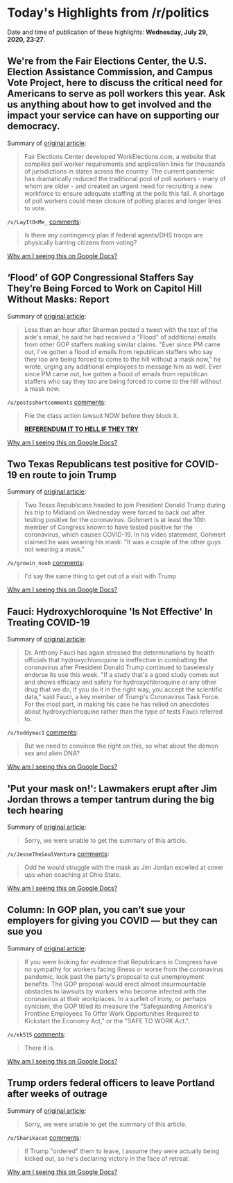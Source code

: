 # Today's Highlights from /r/politics

Date and time of publication of these highlights: **Wednesday, July 29, 2020, 23:27**.

## We're from the Fair Elections Center, the U.S. Election Assistance Commission, and Campus Vote Project, here to discuss the critical need for Americans to serve as poll workers this year. Ask us anything about how to get involved and the impact your service can have on supporting our democracy.

Summary of [original article](https://www.reddit.com/r/politics/comments/hzhw6c/were_from_the_fair_elections_center_the_us/):

> Fair Elections Center developed WorkElections.com, a website that compiles poll worker requirements and application links for thousands of jurisdictions in states across the country. The current pandemic has dramatically reduced the traditional pool of poll workers - many of whom are older - and created an urgent need for recruiting a new workforce to ensure adequate staffing at the polls this fall. A shortage of poll workers could mean closure of polling places and longer lines to vote.

`/u/LayItOnMe_` [comments](https://www.reddit.com/r/politics/comments/hzhw6c/were_from_the_fair_elections_center_the_us/):

> Is there any contingency plan if federal agents/DHS troops are physically barring citizens from voting?

[Why am I seeing this on Google Docs?](https://docs.google.com/document/d/1Dc6We63vOXIZsc0op-Bt4abqkYjXzOigalQqFxmvvbM/edit?usp=sharing)

## ‘Flood’ of GOP Congressional Staffers Say They’re Being Forced to Work on Capitol Hill Without Masks: Report

Summary of [original article](https://lawandcrime.com/covid-19-pandemic/flood-of-gop-congressional-staffers-say-theyre-being-forced-to-work-on-capitol-hill-without-masks-report/):

> Less than an hour after Sherman posted a tweet with the text of the aide's email, he said he had received a "Flood" of additional emails from other GOP staffers making similar claims. "Ever since PM came out, I've gotten a flood of emails from republican staffers who say they too are being forced to come to the hill without a mask now," he wrote, urging any additional employees to message him as well. Ever since PM came out, Ive gotten a flood of emails from republican staffers who say they too are being forced to come to the hill without a mask now.

`/u/postsshortcomments` [comments](https://www.reddit.com/r/politics/comments/i09buj/flood_of_gop_congressional_staffers_say_theyre/):

> File the class action lawsuit NOW before they block it.
> 
> **[REFERENDUM IT TO HELL IF THEY TRY](https://i.imgur.com/Enr6O7A.jpg)**

[Why am I seeing this on Google Docs?](https://docs.google.com/document/d/1Dc6We63vOXIZsc0op-Bt4abqkYjXzOigalQqFxmvvbM/edit?usp=sharing)

## Two Texas Republicans test positive for COVID-19 en route to join Trump

Summary of [original article](https://www.houstonchronicle.com/politics/texas/article/Two-Texas-Republicans-test-positive-for-COVID-19-15443819.php):

> Two Texas Republicans headed to join President Donald Trump during his trip to Midland on Wednesday were forced to back out after testing positive for the coronavirus. Gohmert is at least the 10th member of Congress known to have tested positive for the coronavirus, which causes COVID-19. In his video statement, Gohmert claimed he was wearing his mask: "It was a couple of the other guys not wearing a mask."

`/u/growin_noob` [comments](https://www.reddit.com/r/politics/comments/i09vj4/two_texas_republicans_test_positive_for_covid19/):

> I'd say the same thing to get out of a visit with Trump

[Why am I seeing this on Google Docs?](https://docs.google.com/document/d/1Dc6We63vOXIZsc0op-Bt4abqkYjXzOigalQqFxmvvbM/edit?usp=sharing)

## Fauci: Hydroxychloroquine 'Is Not Effective' In Treating COVID-19

Summary of [original article](https://www.huffpost.com/entry/fauci-hydroxychloroquine-is-not-effective_n_5f2197f3c5b6b8cd63b0c530):

> Dr. Anthony Fauci has again stressed the determinations by health officials that hydroxychloroquine is ineffective in combatting the coronavirus after President Donald Trump continued to baselessly endorse its use this week. "If a study that's a good study comes out and shows efficacy and safety for hydroxychloroquine or any other drug that we do, if you do it in the right way, you accept the scientific data," said Fauci, a key member of Trump's Coronavirus Task Force. For the most part, in making his case he has relied on anecdotes about hydroxychloroquine rather than the type of tests Fauci referred to.

`/u/toddymac1` [comments](https://www.reddit.com/r/politics/comments/i0dv0m/fauci_hydroxychloroquine_is_not_effective_in/):

> But we need to convince the right on this, so what about the demon sex and alien DNA?

[Why am I seeing this on Google Docs?](https://docs.google.com/document/d/1Dc6We63vOXIZsc0op-Bt4abqkYjXzOigalQqFxmvvbM/edit?usp=sharing)

## 'Put your mask on!': Lawmakers erupt after Jim Jordan throws a temper tantrum during the big tech hearing

Summary of [original article](https://www.businessinsider.com/antitrust-hearing-lawmakers-erupt-jim-jordan-temper-tantrum-put-your-mask-on-2020-7):

> Sorry, we were unable to get the summary of this article.

`/u/JesseTheSoulVentura` [comments](https://www.reddit.com/r/politics/comments/i0770u/put_your_mask_on_lawmakers_erupt_after_jim_jordan/):

> Odd he would struggle with the mask as Jim Jordan excelled at cover ups when coaching at Ohio State.

[Why am I seeing this on Google Docs?](https://docs.google.com/document/d/1Dc6We63vOXIZsc0op-Bt4abqkYjXzOigalQqFxmvvbM/edit?usp=sharing)

## Column: In GOP plan, you can’t sue your employers for giving you COVID — but they can sue you

Summary of [original article](https://www.latimes.com/business/story/2020-07-29/covid-employer-liability):

> If you were looking for evidence that Republicans in Congress have no sympathy for workers facing illness or worse from the coronavirus pandemic, look past the party's proposal to cut unemployment benefits. The GOP proposal would erect almost insurmountable obstacles to lawsuits by workers who become infected with the coronavirus at their workplaces. In a surfeit of irony, or perhaps cynicism, the GOP titled its measure the "Safeguarding America's Frontline Employees To Offer Work Opportunities Required to Kickstart the Economy Act," or the "SAFE TO WORK Act.".

`/u/ek515` [comments](https://www.reddit.com/r/politics/comments/i075kx/column_in_gop_plan_you_cant_sue_your_employers/):

> There it is.

[Why am I seeing this on Google Docs?](https://docs.google.com/document/d/1Dc6We63vOXIZsc0op-Bt4abqkYjXzOigalQqFxmvvbM/edit?usp=sharing)

## Trump orders federal officers to leave Portland after weeks of outrage

Summary of [original article](https://www.independent.co.uk/news/world/americas/us-politics/portland-protests-federal-officers-governor-kate-brown-trump-pence-a9644431.html):

> Sorry, we were unable to get the summary of this article.

`/u/Sharikacat` [comments](https://www.reddit.com/r/politics/comments/i05ntd/trump_orders_federal_officers_to_leave_portland/):

> If Trump "ordered" them to leave, I assume they were actually being kicked out, so he's declaring victory in the face of retreat.

[Why am I seeing this on Google Docs?](https://docs.google.com/document/d/1Dc6We63vOXIZsc0op-Bt4abqkYjXzOigalQqFxmvvbM/edit?usp=sharing)

